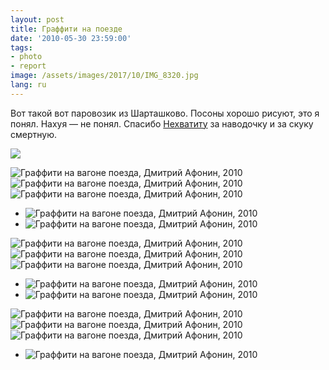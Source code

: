 ```yaml
---
layout: post
title: Граффити на поезде
date: '2010-05-30 23:59:00'
tags:
- photo
- report
image: /assets/images/2017/10/IMG_8320.jpg
lang: ru
---
```


Вот такой вот паровозик из Шарташково. Посоны хорошо рисуют, это я понял. Нахуя — не понял. Спасибо [Нехватиту](http://twitter.com/nexvatit) за наводочку и за скуку смертную.

![](/assets/images/2017/10/IMG_8320.jpg)

![Граффити на вагоне поезда, Дмитрий Афонин, 2010](/assets/images/2017/10/IMG_8414.jpg)
![Граффити на вагоне поезда, Дмитрий Афонин, 2010](/assets/images/2017/10/8e7c6e36f1c3c3e678aa3879e666e4ea.jpg)
![Граффити на вагоне поезда, Дмитрий Афонин, 2010](/assets/images/2017/10/a5e0b91d56c973a9af1847c421b33f6e.jpg)
- ![Граффити на вагоне поезда, Дмитрий Афонин, 2010](/assets/images/2017/10/IMG_8237.jpg)
- ![Граффити на вагоне поезда, Дмитрий Афонин, 2010](/assets/images/2017/10/688bac887e51b6c7fe85572e4594b856.jpg)

![Граффити на вагоне поезда, Дмитрий Афонин, 2010](/assets/images/2017/10/a27bae951340450040a37ab8f952f11f.jpg)
![Граффити на вагоне поезда, Дмитрий Афонин, 2010](/assets/images/2017/10/416fa17876719512ba21b786b855005f.jpg)
![Граффити на вагоне поезда, Дмитрий Афонин, 2010](/assets/images/2017/10/2705fd0ffa1c9c4497ed6998a4be465e.jpg)
- ![Граффити на вагоне поезда, Дмитрий Афонин, 2010](/assets/images/2017/10/ae6ac86ea94b9dd29fadd828f0fb8153.jpg)
- ![Граффити на вагоне поезда, Дмитрий Афонин, 2010](/assets/images/2017/10/73cf87acb217258dcf51bf8e55d7c633.jpg)

![Граффити на вагоне поезда, Дмитрий Афонин, 2010](/assets/images/2017/10/cabfeb60b505a975b3d3c2cdb864e806.jpg)
![Граффити на вагоне поезда, Дмитрий Афонин, 2010](/assets/images/2017/10/IMG_8368.jpg)
![Граффити на вагоне поезда, Дмитрий Афонин, 2010](/assets/images/2017/10/45954c8d977a35df2be9a08074f8edba.jpg)
- ![Граффити на вагоне поезда, Дмитрий Афонин, 2010](/assets/images/2017/10/6a4545c8ea85c9717d1e57f54723995a.jpg)